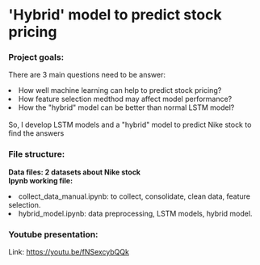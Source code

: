 # 'Hybrid' model to predict stock pricing
### Project goals:
There are 3 main questions need to be answer:
<li>How well machine learning can help to predict stock pricing?</li>
<li>How feature selection medthod may affect model performance?</li>
<li>How the "hybrid" model can be better than normal LSTM model?</li>
<br>So, I develop LSTM models and a "hybrid" model to predict Nike stock to find the answers</br>

### File structure:
<b>Data files: 2 datasets about Nike stock</b> <br>
<b>Ipynb working file:</b>
<li>collect_data_manual.ipynb: to collect, consolidate, clean data, feature selection.</li>
<li>hybrid_model.ipynb: data preprocessing, LSTM models, hybrid model.</li>

### Youtube presentation:
Link: https://youtu.be/fNSexcybQQk
